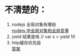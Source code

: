 # 不清楚的：

1. nodejs 全局对象有哪些  
[nodejs 中全局对象和全局变量](https://www.cnblogs.com/gpzhen/p/7216004.html)
2. yield 结果是啥 // var x = yield 10
3. http缓存优先级  
[答案](https://www.imooc.com/article/details/id/22841)
